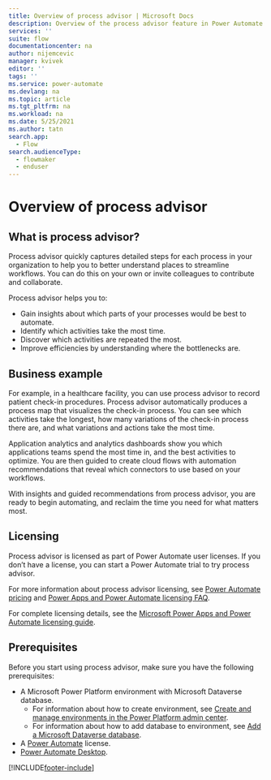 ```yaml
---
title: Overview of process advisor | Microsoft Docs
description: Overview of the process advisor feature in Power Automate.
services: ''
suite: flow
documentationcenter: na
author: nijemcevic 
manager: kvivek
editor: ''
tags: ''
ms.service: power-automate
ms.devlang: na
ms.topic: article
ms.tgt_pltfrm: na
ms.workload: na
ms.date: 5/25/2021
ms.author: tatn
search.app: 
  - Flow
search.audienceType: 
  - flowmaker
  - enduser
---
```

# Overview of process advisor

## What is process advisor?

Process advisor quickly captures detailed steps for each process in your organization to help you to better understand places to streamline workflows. You can do this on your own or invite colleagues to contribute and collaborate.

Process advisor helps you to:

- Gain insights about which parts of your processes would be best to automate.
- Identify which activities take the most time.
- Discover which activities are repeated the most.
- Improve efficiencies by understanding where the bottlenecks are.

## Business example

For example, in a healthcare facility, you can use process advisor to record patient check-in procedures. Process advisor automatically produces a process map that visualizes the check-in process. You can see which activities take the longest, how many variations of the check-in process there are, and what variations and actions take the most time.

Application analytics and analytics dashboards show you which applications teams spend the most time in, and the best activities to optimize. You are then guided to create cloud flows with automation recommendations that reveal which connectors to use based on your workflows.

With insights and guided recommendations from process advisor, you are ready to begin automating, and reclaim the time you need for what matters most.

## Licensing

Process advisor is licensed as part of Power Automate user licenses. If you don’t have a license, you can start a Power Automate trial to try process advisor.

For more information about process advisor licensing, see [Power Automate pricing](https://us.flow.microsoft.com/en-us/pricing/) and [Power Apps and Power Automate licensing FAQ](/power-platform/admin/powerapps-flow-licensing-faq).

For complete licensing details, see the [Microsoft Power Apps and Power Automate licensing guide](https://go.microsoft.com/fwlink/?LinkId=2085130).

## Prerequisites

Before you start using process advisor, make sure you have the following prerequisites:

- A Microsoft Power Platform environment with Microsoft Dataverse database.
  - For information about how to create environment, see [Create and manage environments in the Power Platform admin center](/power-platform/admin/create-environment).
  - For information about how to add database to environment, see [Add a Microsoft Dataverse database](/power-platform/admin/create-database).
- A [Power Automate](https://powerautomate.microsoft.com/) license.
- [Power Automate Desktop](/ui-flows/desktop/introduction).

<!-- Add section on process catalog here or on Details page. Also, mention the first run experience. -->

[!INCLUDE[footer-include](includes/footer-banner.md)]
